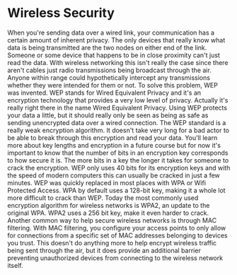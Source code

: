 # Wireless Security

When you're sending data over a wired link, your communication has a certain amount of inherent privacy. The only devices that really know what data is being transmitted are the two nodes on either end of the link. Someone or some device that happens to be in close proximity can't just read the data. With wireless networking this isn't really the case since there aren't cables just radio transmissions being broadcast through the air. Anyone within range could hypothetically intercept any transmissions whether they were intended for them or not. To solve this problem, WEP was invented. WEP stands for Wired Equivalent Privacy and it's an encryption technology that provides a very low level of privacy. Actually it's really right there in the name Wired Equivalent Privacy. Using WEP protects your data a little, but it should really only be seen as being as safe as sending unencrypted data over a wired connection. The WEP standard is a really weak encryption algorithm. It doesn't take very long for a bad actor to be able to break through this encryption and read your data. You'll learn more about key lengths and encryption in a future course but for now it's important to know that the number of bits in an encryption key corresponds to how secure it is. The more bits in a key the longer it takes for someone to crack the encryption. WEP only uses 40 bits for its encryption keys and with the speed of modern computers this can usually be cracked in just a few minutes. WEP was quickly replaced in most places with WPA or Wifi Protected Access. WPA by default uses a 128-bit key, making it a whole lot more difficult to crack than WEP. Today the most commonly used encryption algorithm for wireless networks is WPA2, an update to the original WPA. WPA2 uses a 256 bit key, make it even harder to crack. Another common way to help secure wireless networks is through MAC filtering. With MAC filtering, you configure your access points to only allow for connections from a specific set of MAC addresses belonging to devices you trust. This doesn't do anything more to help encrypt wireless traffic being sent through the air, but it does provide an additional barrier preventing unauthorized devices from connecting to the wireless network itself.
